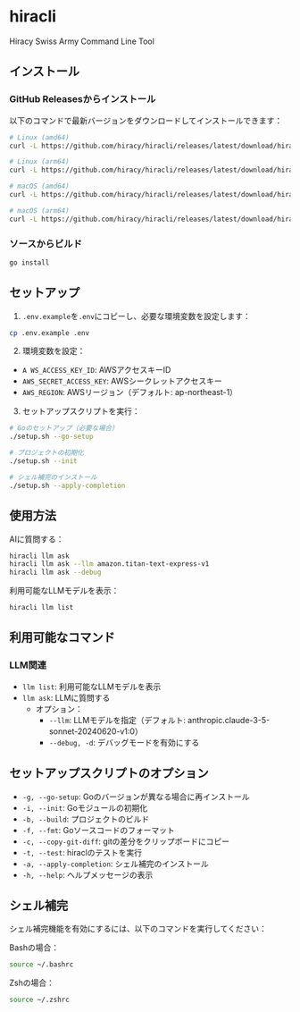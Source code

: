 # hiracli

Hiracy Swiss Army Command Line Tool

## インストール

### GitHub Releasesからインストール

以下のコマンドで最新バージョンをダウンロードしてインストールできます：

```bash
# Linux (amd64)
curl -L https://github.com/hiracy/hiracli/releases/latest/download/hiracli_linux_amd64.tar.gz | tar xz -C /usr/local/bin

# Linux (arm64)
curl -L https://github.com/hiracy/hiracli/releases/latest/download/hiracli_linux_arm64.tar.gz | tar xz -C /usr/local/bin

# macOS (amd64)
curl -L https://github.com/hiracy/hiracli/releases/latest/download/hiracli_darwin_amd64.tar.gz | tar xz -C /usr/local/bin

# macOS (arm64)
curl -L https://github.com/hiracy/hiracli/releases/latest/download/hiracli_darwin_arm64.tar.gz | tar xz -C /usr/local/bin
```

### ソースからビルド

```bash
go install
```

## セットアップ

1. `.env.example`を`.env`にコピーし、必要な環境変数を設定します：

```bash
cp .env.example .env
```

2. 環境変数を設定：

- `A WS_ACCESS_KEY_ID`: AWSアクセスキーID
- `AWS_SECRET_ACCESS_KEY`: AWSシークレットアクセスキー
- `AWS_REGION`: AWSリージョン（デフォルト: ap-northeast-1）

3. セットアップスクリプトを実行：

```bash
# Goのセットアップ（必要な場合）
./setup.sh --go-setup

# プロジェクトの初期化
./setup.sh --init

# シェル補完のインストール
./setup.sh --apply-completion
```

## 使用方法

AIに質問する：

```bash
hiracli llm ask
hiracli llm ask --llm amazon.titan-text-express-v1
hiracli llm ask --debug
```

利用可能なLLMモデルを表示：

```bash
hiracli llm list
```

## 利用可能なコマンド

### LLM関連

- `llm list`: 利用可能なLLMモデルを表示
- `llm ask`: LLMに質問する
  - オプション：
    - `--llm`: LLMモデルを指定（デフォルト: anthropic.claude-3-5-sonnet-20240620-v1:0）
    - `--debug, -d`: デバッグモードを有効にする

## セットアップスクリプトのオプション

- `-g, --go-setup`: Goのバージョンが異なる場合に再インストール
- `-i, --init`: Goモジュールの初期化
- `-b, --build`: プロジェクトのビルド
- `-f, --fmt`: Goソースコードのフォーマット
- `-c, --copy-git-diff`: gitの差分をクリップボードにコピー
- `-t, --test`: hiraclのテストを実行
- `-a, --apply-completion`: シェル補完のインストール
- `-h, --help`: ヘルプメッセージの表示

## シェル補完

シェル補完機能を有効にするには、以下のコマンドを実行してください：

Bashの場合：

```bash
source ~/.bashrc
```

Zshの場合：

```bash
source ~/.zshrc
```
